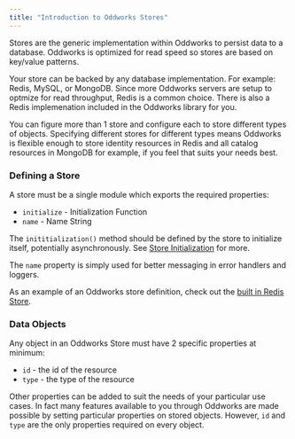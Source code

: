 ```yaml
---
title: "Introduction to Oddworks Stores"
---
```

Stores are the generic implementation within Oddworks to persist data to a database. Oddworks is optimized for read speed so stores are based on key/value patterns.

Your store can be backed by any database implementation. For example: Redis, MySQL, or MongoDB. Since more Oddworks servers are setup to optmize for read throughput, Redis is a common choice. There is also a Redis implemenation included in the Oddworks library for you.

You can figure more than 1 store and configure each to store different types of objects. Specifying different stores for different types means Oddworks is flexible enough to store identity resources in Redis and all catalog resources in MongoDB for example, if you feel that suits your needs best.

### Defining a Store
A store must be a single module which exports the required properties:

* `initialize` - Initialization Function
* `name` - Name String

The `inititialization()` method should be defined by the store to initialize itself, potentially asynchronously. See [Store Initialization](#initialization) for more.

The `name` property is simply used for better messaging in error handlers and loggers.

As an example of an Oddworks store definition, check out the [built in Redis Store](https://github.com/oddnetworks/oddworks/blob/master/lib/stores/redis/index.js).

### Data Objects
Any object in an Oddworks Store must have 2 specific properties at minimum:

* `id` - the id of the resource
* `type` - the type of the resource

Other properties can be added to suit the needs of your particular use cases. In fact many features available to you through Oddworks are made possible by setting particular properties on stored objects. However, `id` and `type` are the only properties required on every object.
